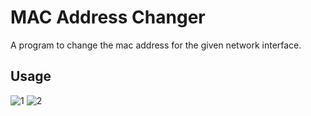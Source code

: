 # MAC Address Changer
A program to change the mac address for the given network interface.

## Usage
![1](https://user-images.githubusercontent.com/55252902/135542240-84e930bb-1ffc-4061-bc24-5376198975de.png)
![2](https://user-images.githubusercontent.com/55252902/135542243-e1a3b3d3-b080-41ed-83fc-98142ff0d440.png)







